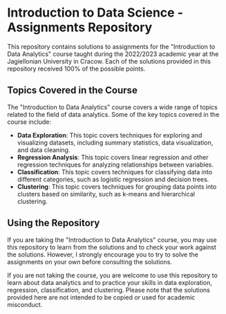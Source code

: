 # Introduction to Data Science - Assignments Repository

This repository contains solutions to assignments for the "Introduction to Data Analytics" course taught during the 2022/2023 academic year at the Jagiellonian University in Cracow. Each of the solutions provided in this repository received 100% of the possible points.

## Topics Covered in the Course

The "Introduction to Data Analytics" course covers a wide range of topics related to the field of data analytics. Some of the key topics covered in the course include:

- **Data Exploration**: This topic covers techniques for exploring and visualizing datasets, including summary statistics, data visualization, and data cleaning.
- **Regression Analysis**: This topic covers linear regression and other regression techniques for analyzing relationships between variables.
- **Classification**: This topic covers techniques for classifying data into different categories, such as logistic regression and decision trees.
- **Clustering**: This topic covers techniques for grouping data points into clusters based on similarity, such as k-means and hierarchical clustering.

## Using the Repository

If you are taking the "Introduction to Data Analytics" course, you may use this repository to learn from the solutions and to check your work against the solutions. However, I strongly encourage you to try to solve the assignments on your own before consulting the solutions.

If you are not taking the course, you are welcome to use this repository to learn about data analytics and to practice your skills in data exploration, regression, classification, and clustering. Please note that the solutions provided here are not intended to be copied or used for academic misconduct.
